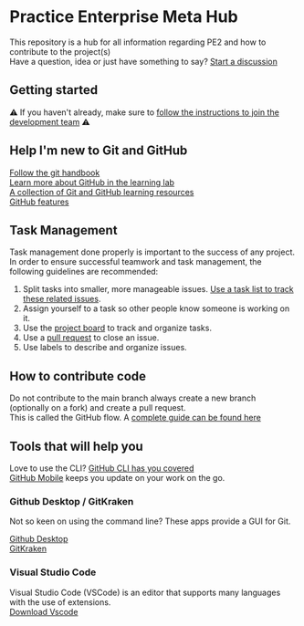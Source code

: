 # Practice Enterprise Meta Hub

This repository is a hub for all information regarding PE2 and how to contribute to the project(s)  
Have a question, idea or just have something to say? [Start a discussion](https://github.com/tm-pe2/meta/discussions/new)

## Getting started

:warning: If you haven't already, make sure to [follow the instructions to join the development team](https://github.com/tm-pe2/meta/discussions/3) :warning:

## Help I'm new to Git and GitHub

[Follow the git handbook](https://guides.github.com/introduction/git-handbook/)  
[Learn more about GitHub in the learning lab](https://lab.github.com/)  
[A collection of Git and GitHub learning resources](https://docs.github.com/en/get-started/quickstart/git-and-github-learning-resources)  
[GitHub features](https://github.com/features)

## Task Management

Task management done properly is important to the success of any project.
In order to ensure successful teamwork and task management, the following guidelines are recommended:

1. Split tasks into smaller, more manageable issues. [Use a task list to track these related issues](https://docs.github.com/en/issues/tracking-your-work-with-issues/about-task-lists).
2. Assign yourself to a task so other people know someone is working on it.
3. Use the [project board](https://github.com/orgs/tm-pe2/projects/1) to track and organize tasks.
4. Use a [pull request](https://help.github.com/articles/using-pull-requests/) to close an issue.
5. Use labels to describe and organize issues.

## How to contribute code

Do not contribute to the main branch always create a new branch (optionally on a fork) and create a pull request.  
This is called the GitHub flow. A [complete guide can be found here](https://guides.github.com/introduction/flow/)

## Tools that will help you

Love to use the CLI? [GitHub CLI has you covered](https://github.com/cli/cli)  
[GitHub Mobile](https://github.com/mobile) keeps you update on your work on the go.

### Github Desktop / GitKraken

Not so keen on using the command line? These apps provide a GUI for Git.

[Github Desktop](https://desktop.github.com/)  
[GitKraken](https://www.gitkraken.com/)

### Visual Studio Code

Visual Studio Code (VSCode) is an editor that supports many languages with the use of extensions.  
[Download Vscode](https://code.visualstudio.com/download)
